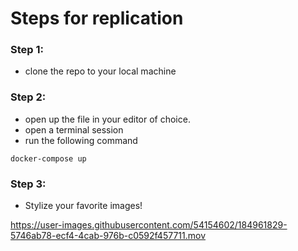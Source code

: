 # Steps for replication


### Step 1: 
- clone the repo to your local machine

### Step 2:
- open up the file in your editor of choice.
- open a terminal session
- run the following command

```
docker-compose up
```

### Step 3:
- Stylize your favorite images!





https://user-images.githubusercontent.com/54154602/184961829-5746ab78-ecf4-4cab-976b-c0592f457711.mov



